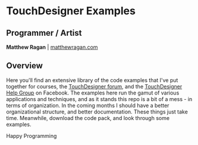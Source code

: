 # TouchDesigner Examples #

## Programmer / Artist ##

**Matthew Ragan** | [ matthewragan.com](http://matthewragan.com)  

## Overview ##

Here  you'll find an extensive library of the code examples that I've put together for courses, the [TouchDesigner forum](http://derivative.ca/Forum/), and the [TouchDesigner Help Group](https://www.facebook.com/groups/touchdesignerhelp/) on Facebook. The examples here run the gamut of various applications and techniques, and as it stands this repo is a bit of a mess - in terms of organization. In the coming months I should have a better organizational structure, and better documentation. These things just take time. Meanwhile, download the code pack, and look through some examples.

Happy Programming